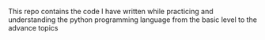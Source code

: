 This repo contains the code I have written while practicing and understanding the python programming language from the basic level to the advance topics
